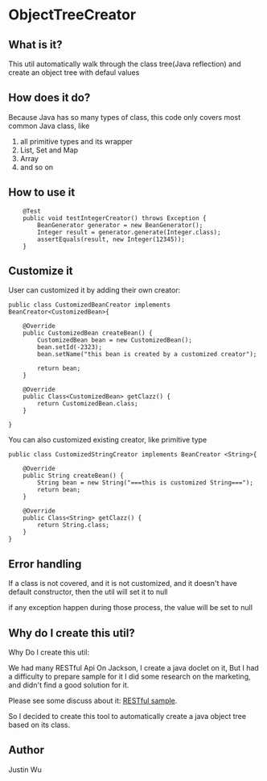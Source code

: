 # ObjectTreeCreator

## What is it?
This util automatically walk through the class tree(Java reflection) and create an object tree with defaul values

## How does it do?
Because Java has so many types of class, this code only covers most common Java class, like 
1. all primitive types and its wrapper
2. List, Set and Map
3. Array
4. and so on

## How to use it

```
	@Test
	public void testIntegerCreator() throws Exception {
		BeanGenerator generator = new BeanGenerator();		
		Integer result = generator.generate(Integer.class);
		assertEquals(result, new Integer(12345));
	}
```

## Customize it

User can customized it by adding their own creator:
```
public class CustomizedBeanCreator implements BeanCreator<CustomizedBean>{
	
	@Override
	public CustomizedBean createBean() {
		CustomizedBean bean = new CustomizedBean();
		bean.setId(-2323);
		bean.setName("this bean is created by a customized creator");
		
		return bean;
	}
	
	@Override
	public Class<CustomizedBean> getClazz() {
		return CustomizedBean.class;
	}

}
```

You can also customized existing creator, like primitive type
```
public class CustomizedStringCreator implements BeanCreator <String>{
	
	@Override
	public String createBean() {
		String bean = new String("===this is customized String===");
		return bean;
	}

	@Override
	public Class<String> getClazz() {
		return String.class;
	}
}
```

## Error handling
If a class is not covered,  and it is not customized,  and it doesn't have default constructor, then the util will set it to null 

if any exception happen during those process, the value will be set to null

## Why do I create this util?
Why Do I create this util:

We had many RESTful Api On Jackson, I create a java doclet on it, But I had a difficulty to prepare sample for it
I did some research on the marketing, and didn't find a good solution for it.


Please see some discuss about it:  [RESTful sample](https://stackoverflow.com/questions/40985838/automatically-generate-restful-api-sample-json).

So I decided to create this tool to automatically create a java object tree based on its class.

## Author
Justin Wu 
